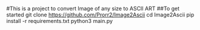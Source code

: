 #This is a project to convert Image of any size to ASCII ART
##To get started
git clone https://github.com/Prorr2/Image2Ascii
cd Image2Ascii
pip install -r requirements.txt
python3 main.py
